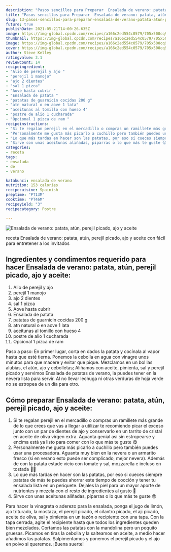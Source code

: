 ```yaml
---
description: "Pasos sencillos para Preparar  Ensalada de verano: patata, atún, perejil picado, ajo y aceite"
title: "Pasos sencillos para Preparar  Ensalada de verano: patata, atún, perejil picado, ajo y aceite"
slug: 13-pasos-sencillos-para-preparar-ensalada-de-verano-patata-atun-perejil-picado-ajo-y-aceite
future: true
publishDate: 2021-05-21T14:00:26.635Z
image: https://img-global.cpcdn.com/recipes/a166c2ed554c0579/705x500cq90/ensalada-de-verano-patata-atun-perejil-picado-ajo-y-aceite-foto-principal.jpg
thumbnail: https://img-global.cpcdn.com/recipes/a166c2ed554c0579/705x500cq90/ensalada-de-verano-patata-atun-perejil-picado-ajo-y-aceite-foto-principal.jpg
image: https://img-global.cpcdn.com/recipes/a166c2ed554c0579/705x500cq90/ensalada-de-verano-patata-atun-perejil-picado-ajo-y-aceite-foto-principal.jpg
cover: https://img-global.cpcdn.com/recipes/a166c2ed554c0579/705x500cq90/ensalada-de-verano-patata-atun-perejil-picado-ajo-y-aceite-foto-principal.jpg
author: Steve Kelley
ratingvalue: 3.1
reviewcount: 14
recipeingredient:
- "Alio de perejil y ajo "
- "perejil 1 manojo"
- "ajo 2 dientes"
- "sal 1 pizca"
- "Aove hasta cubrir "
- "Ensalada de patata "
- "patatas de guarnicin cocidas 200 g"
- "atn natural o en aove 1 lata"
- "aceitunas al tomillo con hueso 4"
- "postre de alio 1 cucharada"
- "Opcional 1 pizca de ram "
recipeinstructions:
- "Si te regalan perejil en el mercadillo o compras un ramillete más grande de lo que crees que vas a llegar a utilizar te recomiendo picar el exceso junto con un par de dientes de ajo y conservarlo en un tarrito de cristal en aceite de oliva virgen extra. Aguanta genial así sin estropearse y encima está ya listo para comer con lo que más te guste 😋"
- "Personalmente me gusta más picarlo a cuchillo pero también puedes usar una procesadora. Aguanta muy bien en la nevera o un armarito fresco (si en verano esto puede ser complicado, mejor nevera). Además de con la patata estade vicio con tomate y sal, mozzarella e incluso en tostada 🤤🤤"
- "Lo que más tardas en hacer son las patatas, por eso si cueces siempre patatas de más te puedes ahorrar este tiempo de cocción y tener tu ensalada lista en un periquete. Dejales la piel para un mayor aporte de nutrientes y mezcla con el resto de ingredientes al gusto 🥣"
- "Sirve con unas aceitunas aliñadas, piparras o lo que más te guste 😜"
categories:
- receta
tags:
- ensalada
- de
- verano

katakunci: ensalada de verano 
nutrition: 153 calories
recipecuisine: Spainish
preptime: "PT13M"
cooktime: "PT46M"
recipeyield: "3"
recipecategory: Postre

---
```



![Ensalada de verano: patata, atún, perejil picado, ajo y aceite](https://img-global.cpcdn.com/recipes/a166c2ed554c0579/705x500cq90/ensalada-de-verano-patata-atun-perejil-picado-ajo-y-aceite-foto-principal.jpg)

receta Ensalada de verano: patata, atún, perejil picado, ajo y aceite con fácil para entretener a los invitados

<!--inarticleads1-->

## Ingredientes y condimentos requerido para hacer Ensalada de verano: patata, atún, perejil picado, ajo y aceite:

1. Alio de perejil y ajo 
1. perejil 1 manojo
1. ajo 2 dientes
1. sal 1 pizca
1. Aove hasta cubrir 
1. Ensalada de patata 
1. patatas de guarnicin cocidas 200 g
1. atn natural o en aove 1 lata
1. aceitunas al tomillo con hueso 4
1. postre de alio 1 cucharada
1. Opcional 1 pizca de ram 

Paso a paso: En primer lugar, corta en dados la patata y cocínala al vapor hasta que esté tierna. Ponemos la cebolla en agua con vinagre unos minutos para que macere y evitar que pique. Mezclamos en un bol las alubias, el atún, ajo y cebolletas; Aliñamos con aceite, pimienta, sal y perejil picado y servimos Ensalada de patatas de verano, la puedes tener en la nevera lista para servir. Al no llevar lechuga ni otras verduras de hoja verde no se estropea de un día para otro. 

<!--inarticleads2-->

## Cómo preparar Ensalada de verano: patata, atún, perejil picado, ajo y aceite:

1. Si te regalan perejil en el mercadillo o compras un ramillete más grande de lo que crees que vas a llegar a utilizar te recomiendo picar el exceso junto con un par de dientes de ajo y conservarlo en un tarrito de cristal en aceite de oliva virgen extra. Aguanta genial así sin estropearse y encima está ya listo para comer con lo que más te guste 😋
1. Personalmente me gusta más picarlo a cuchillo pero también puedes usar una procesadora. Aguanta muy bien en la nevera o un armarito fresco (si en verano esto puede ser complicado, mejor nevera). Además de con la patata estade vicio con tomate y sal, mozzarella e incluso en tostada 🤤🤤
1. Lo que más tardas en hacer son las patatas, por eso si cueces siempre patatas de más te puedes ahorrar este tiempo de cocción y tener tu ensalada lista en un periquete. Dejales la piel para un mayor aporte de nutrientes y mezcla con el resto de ingredientes al gusto 🥣
1. Sirve con unas aceitunas aliñadas, piparras o lo que más te guste 😜


Para hacer la vinagreta o aderezo para la ensalada, ponga el jugo de limón, ajo triturado, la mostaza, el perejil picado, el cilantro picado, el aji picado, aceite de oliva, sal y pimienta en un tazón o recipiente con una tapa. Con la tapa cerrada, agite el recipiente hasta que todos los ingredientes queden bien mezclados. Cortamos las patatas con la mandolina pero un poquito gruesas. Picamos en tiras la cebolla y la salteamos en aceite, a medio hacer añadimos las patatas. Salpimentamos y ponemos el perejil picado y el ajo en polvo si queremos. 
¡Buena suerte!

